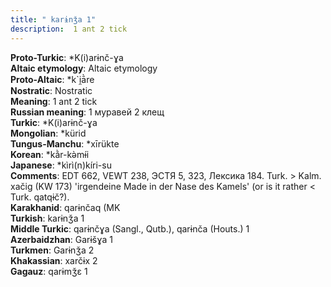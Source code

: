 ```yaml
---
title: " karɨnǯa 1"
description:  1 ant 2 tick
---
```


<strong>Proto-Turkic</strong>:  *K(i)arɨnč-ɣa<br>
<strong>Altaic etymology</strong>:  Altaic etymology<br>
<strong> Proto-Altaic</strong>:  *k`i̯ā̀re<br>
<strong>Nostratic</strong>:  Nostratic<br>
<strong>Meaning</strong>:  1 ant 2 tick<br>
<strong>Russian meaning</strong>:  1 муравей 2 клещ<br>
<strong>Turkic</strong>:  *K(i)arɨnč-ɣa<br>
<strong>Mongolian</strong>:  *kürid<br>
<strong>Tungus-Manchu</strong>:  *xīrükte<br>
<strong>Korean</strong>:  *kằr-kǝ̀mɨ́i<br>
<strong>Japanese</strong>:  *kìrì(n)kíri-su<br>
<strong>Comments</strong>:  EDT 662, VEWT 238, ЭСТЯ 5, 323, Лексика 184. Turk. > Kalm. xačig (KW 173) 'irgendeine Made in der Nase des Kamels' (or is it rather < Turk. qatqɨč?).<br>
<strong>Karakhanid</strong>:  qarɨnčaq (MK<br>
<strong>Turkish</strong>:  karɨnǯa 1<br>
<strong>Middle Turkic</strong>:  qarɨnčɣa (Sangl., Qutb.), qarɨnča (Houts.) 1<br>
<strong>Azerbaidzhan</strong>:  Garɨšɣa 1<br>
<strong>Turkmen</strong>:  Garɨnǯa 2<br>
<strong>Khakassian</strong>:  xarčɨx 2<br>
<strong>Gagauz</strong>:  qarɨmǯɛ 1<br>


